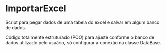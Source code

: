 # ImportarExcel

Script para pegar dados de uma tabela do excel e salvar em algum banco de dados.

Código totalmente estruturado (POO) para ajuste conforme o banco de dados utilizado pelo usuário, só configurar a conexão na classe DataBase.
